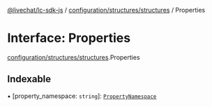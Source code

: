 [@livechat/lc-sdk-js](../README.md) / [configuration/structures/structures](../modules/configuration_structures_structures.md) / Properties

# Interface: Properties

[configuration/structures/structures](../modules/configuration_structures_structures.md).Properties

## Indexable

▪ [property_namespace: `string`]: [`PropertyNamespace`](configuration_structures_structures.PropertyNamespace.md)
